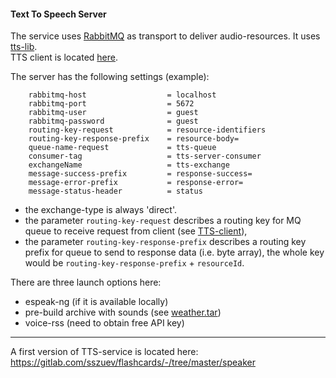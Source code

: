 #### Text To Speech Server

The service uses [RabbitMQ](https://www.rabbitmq.com/) as transport to deliver audio-resources.
It uses [tts-lib](../tts-lib).  
TTS client is located [here](../tts-client). 

The server has the following settings (example):
```
	rabbitmq-host                  = localhost
	rabbitmq-port                  = 5672
	rabbitmq-user                  = guest
	rabbitmq-password              = guest            
	routing-key-request            = resource-identifiers
	routing-key-response-prefix    = resource-body=
	queue-name-request             = tts-queue
	consumer-tag                   = tts-server-consumer
	exchangeName                   = tts-exchange
	message-success-prefix         = response-success=  
	message-error-prefix           = response-error=
	message-status-header          = status
```

- the exchange-type is always 'direct'.
- the parameter `routing-key-request` describes a routing key for MQ queue to receive request from client (see [TTS-client](../tts-client)),
- the parameter `routing-key-response-prefix` describes a routing key prefix for queue to send to response data (i.e. byte array), 
the whole key would be `routing-key-response-prefix` + `resourceId`.

There are three launch options here:

- espeak-ng (if it is available locally)
- pre-build archive with sounds (see [weather.tar](src/main/resources/data/en/weather.tar))
- voice-rss (need to obtain free API key)

______
A first version of TTS-service is located here: https://gitlab.com/sszuev/flashcards/-/tree/master/speaker
